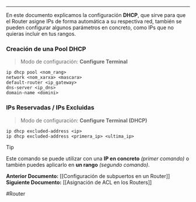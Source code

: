 ___
En este documento explicamos la configuración **DHCP**, que sirve para que el Router asigne IPs de forma automática a su respectiva red, también se pueden configurar algunos parámetros en concreto, como IPs que no quieras incluir en tus rangos.

### Creación de una Pool DHCP

> Modo de configuración: **Configure Terminal**

```
ip dhcp pool <nom_rang>
network <nom_xarxa> <mascara>
default-router <ip_gateway>
dns-server <ip_dns>
domain-name <domini>
```

### IPs Reservadas / IPs Excluidas

> Modo de configuración: **Configure Terminal (DHCP)**

```
ip dhcp excluded-address <ip>
ip dhcp excluded-address <primera_ip> <ultima_ip>
```

>[!TIP]
>Este comando se puede utilizar con una **IP en concreto** *(primer comando)* o también puedes aplicarlo en **un rango** *(segundo comando)*.

**Anterior Documento:**  [[Configuración de subpuertos en un Router]]
**Siguiente Documento:** [[Asignación de ACL en los Routers]]

#Router
